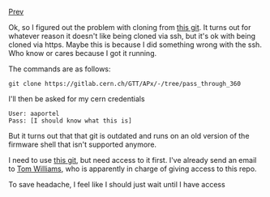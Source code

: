 [Prev](FPGA_deployment/Mon_Apr_10_2023)

Ok, so I figured out the problem with cloning from [this git](https://gitlab.cern.ch/GTT/APx/-/tree/pass_through_360). It turns out for whatever reason it doesn't like being cloned via ssh, but it's ok with being cloned via https. Maybe this is because I did something wrong with the ssh. Who know or cares because I got it running. 

The commands are as follows:
```
git clone https://gitlab.cern.ch/GTT/APx/-/tree/pass_through_360
```
I'll then be asked for my cern credentials
```
User: aaportel
Pass: [I should know what this is]
```

But it turns out that that git is outdated and runs on an old version of the firmware shell that isn't supported anymore.

I need to use [this git](https://gitlab.cern.ch/cms-cactus/phase2/firmware/correlator-layer2/-/tree/APxFWSv2/met/apx), but need access to it first. I've already send an email to [Tom Williams](tom.williams@cern.ch), who is apparently in charge of giving access to this repo.

To save headache, I feel like I should just wait until I have access